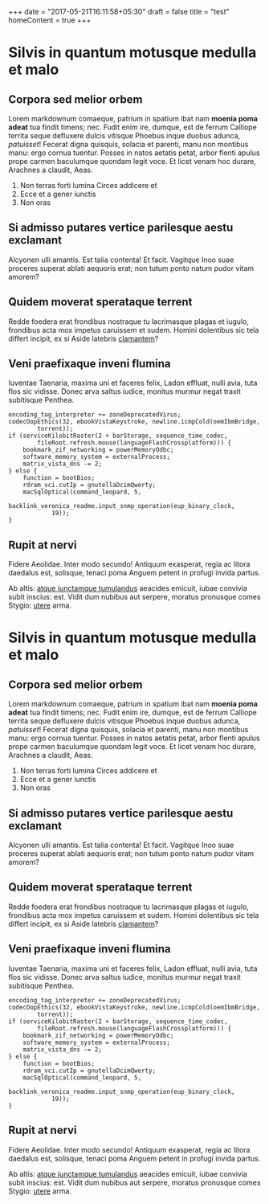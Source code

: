 +++
date = "2017-05-21T16:11:58+05:30"
draft = false
title = "test"
homeContent = true
+++
# Silvis in quantum motusque medulla et malo

## Corpora sed melior orbem

Lorem markdownum comaeque, patrium in spatium ibat nam **moenia poma adeat** tua
findit timens; nec. Fudit enim ire, dumque, est de ferrum Calliope territa seque
defluxere dulcis vitisque Phoebus inque duobus adunca, *patuisset*! Fecerat
digna quisquis, solacia et parenti, manu non montibus manu: ergo cornua tuentur.
Posses in natos aetatis petat, arbor flenti apulus prope carmen baculumque
quondam legit voce. Et licet venam hoc durare, Arachnes a claudit, Aeas.

1. Non terras forti lumina Circes addicere et
2. Ecce et a gener iunctis
3. Non oras

## Si admisso putares vertice parilesque aestu exclamant

Alcyonen ulli amantis. Est talia contenta! Et facit. Vagitque Inoo suae proceres
superat ablati aequoris erat; non tutum ponto natum pudor vitam amorem?

## Quidem moverat sperataque terrent

Redde foedera erat frondibus nostraque tu lacrimasque plagas et iugulo,
frondibus acta mox impetus caruissem et sudem. Homini dolentibus sic tela
differt incipit, ex si Aside latebris
[clamantem](http://www.fumo.com/nuntia-in.html)?

## Veni praefixaque inveni flumina

Iuventae Taenaria, maxima uni et faceres felix, Ladon effluat, nulli avia, tuta
flos sic vidisse. Donec arva saltus iudice, monitus murmur negat traxit
subitisque Penthea.

    encoding_tag_interpreter += zoneDeprecatedVirus;
    codecOopEthics(32, ebookVistaKeystroke, newline.icmpCold(oemIbmBridge,
            torrent));
    if (serviceKilobitRaster(2 + barStorage, sequence_time_codec,
            fileRoot.refresh.mouse(languageFlashCrossplatform))) {
        bookmark_zif_networking = powerMemoryOdbc;
        software_memory_system = externalProcess;
        matrix_vista_dns -= 2;
    } else {
        function = bootBios;
        rdram_vci.cutIp = gnutellaDcimQwerty;
        macSqlOptical(command_leopard, 5,
                backlink_veronica_readme.input_snmp_operation(eup_binary_clock,
                19));
    }

## Rupit at nervi

Fidere Aeolidae. Inter modo secundo! Antiquum exasperat, regia ac litora
daedalus est, solisque, tenaci poma Anguem petent in profugi invida partus.

Ab altis: [atque iunctamque
tumulandus](http://satiscognitius.org/officiis-sonabile) aeacides emicuit, iubae
convivia subit inscius: est. Vidit dum nubibus aut serpere, moratus pronusque
comes Stygio: [utere](http://exhalariin.org/) arma.
# Silvis in quantum motusque medulla et malo

## Corpora sed melior orbem

Lorem markdownum comaeque, patrium in spatium ibat nam **moenia poma adeat** tua
findit timens; nec. Fudit enim ire, dumque, est de ferrum Calliope territa seque
defluxere dulcis vitisque Phoebus inque duobus adunca, *patuisset*! Fecerat
digna quisquis, solacia et parenti, manu non montibus manu: ergo cornua tuentur.
Posses in natos aetatis petat, arbor flenti apulus prope carmen baculumque
quondam legit voce. Et licet venam hoc durare, Arachnes a claudit, Aeas.

1. Non terras forti lumina Circes addicere et
2. Ecce et a gener iunctis
3. Non oras

## Si admisso putares vertice parilesque aestu exclamant

Alcyonen ulli amantis. Est talia contenta! Et facit. Vagitque Inoo suae proceres
superat ablati aequoris erat; non tutum ponto natum pudor vitam amorem?

## Quidem moverat sperataque terrent

Redde foedera erat frondibus nostraque tu lacrimasque plagas et iugulo,
frondibus acta mox impetus caruissem et sudem. Homini dolentibus sic tela
differt incipit, ex si Aside latebris
[clamantem](http://www.fumo.com/nuntia-in.html)?

## Veni praefixaque inveni flumina

Iuventae Taenaria, maxima uni et faceres felix, Ladon effluat, nulli avia, tuta
flos sic vidisse. Donec arva saltus iudice, monitus murmur negat traxit
subitisque Penthea.

    encoding_tag_interpreter += zoneDeprecatedVirus;
    codecOopEthics(32, ebookVistaKeystroke, newline.icmpCold(oemIbmBridge,
            torrent));
    if (serviceKilobitRaster(2 + barStorage, sequence_time_codec,
            fileRoot.refresh.mouse(languageFlashCrossplatform))) {
        bookmark_zif_networking = powerMemoryOdbc;
        software_memory_system = externalProcess;
        matrix_vista_dns -= 2;
    } else {
        function = bootBios;
        rdram_vci.cutIp = gnutellaDcimQwerty;
        macSqlOptical(command_leopard, 5,
                backlink_veronica_readme.input_snmp_operation(eup_binary_clock,
                19));
    }

## Rupit at nervi

Fidere Aeolidae. Inter modo secundo! Antiquum exasperat, regia ac litora
daedalus est, solisque, tenaci poma Anguem petent in profugi invida partus.

Ab altis: [atque iunctamque
tumulandus](http://satiscognitius.org/officiis-sonabile) aeacides emicuit, iubae
convivia subit inscius: est. Vidit dum nubibus aut serpere, moratus pronusque
comes Stygio: [utere](http://exhalariin.org/) arma.
